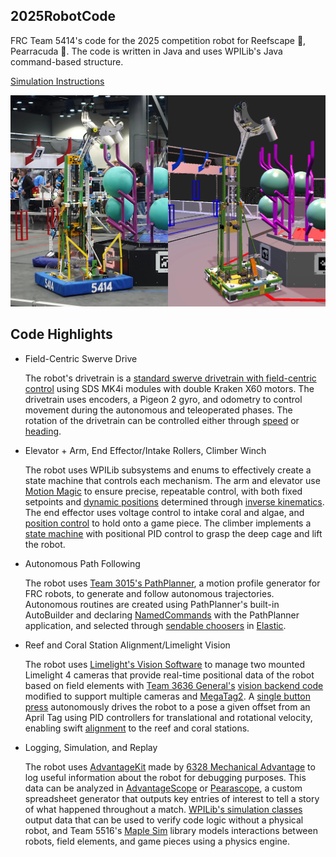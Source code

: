 ## 2025RobotCode
 FRC Team 5414's code for the 2025 competition robot for Reefscape 🪸, Pearracuda 🐠. The code is written in Java and uses WPILib's Java command-based structure.

 [Simulation Instructions](ascope_assets/README.md)

 ![Pearracuda](/pearracuda.png)

## Code Highlights
- Field-Centric Swerve Drive

  The robot's drivetrain is a [standard swerve drivetrain with field-centric control](https://github.com/Pearadox/2025RobotCode/blob/main/src/main/java/frc/robot/RobotContainer.java) using SDS MK4i modules with double Kraken X60 motors. The drivetrain uses encoders, a Pigeon 2 gyro, and odometry to control movement during the autonomous and teleoperated phases. The rotation of the drivetrain can be controlled either through [speed](https://github.com/Pearadox/2025RobotCode/blob/22e8898f33335ec9af541d74a5766eed62fa08fb/src/main/java/frc/robot/RobotContainer.java#L417) or [heading](https://github.com/Pearadox/2024BetaRobot/blob/main/src/main/java/frc/robot/subsystems/Drivetrain.java#L215).

- Elevator + Arm, End Effector/Intake Rollers, Climber Winch

  The robot uses WPILib subsystems and enums to effectively create a state machine that controls each mechanism. The arm and elevator use [Motion Magic](https://v6.docs.ctr-electronics.com/en/latest/docs/api-reference/device-specific/talonfx/motion-magic.html) to ensure precise, repeatable control, with both fixed setpoints and [dynamic positions](https://github.com/Pearadox/2025RobotCode/blob/22e8898f33335ec9af541d74a5766eed62fa08fb/src/main/java/frc/robot/commands/AutoAlign.java#L325C1-L371C1) determined through [inverse kinematics](https://www.desmos.com/calculator/jvobhlmrbn). The end effector uses voltage control to intake coral and algae, and [position control](https://github.com/Pearadox/2025RobotCode/blob/4b8c491f6c4f645ceead8bfcd7b8b43b8ccf90e0/src/main/java/frc/robot/subsystems/EndEffector.java#L231) to hold onto a game piece. The climber implements a [state machine](https://github.com/Pearadox/2025RobotCode/blob/22e8898f33335ec9af541d74a5766eed62fa08fb/src/main/java/frc/robot/subsystems/Climber.java#L104) with positional PID control to grasp the deep cage and lift the robot.

- Autonomous Path Following

  The robot uses [Team 3015's PathPlanner](https://github.com/mjansen4857/pathplanner), a motion profile generator for FRC robots, to generate and follow autonomous trajectories. Autonomous routines are created using PathPlanner's built-in AutoBuilder and declaring [NamedCommands](https://github.com/Pearadox/2025RobotCode/blob/22e8898f33335ec9af541d74a5766eed62fa08fb/src/main/java/frc/robot/RobotContainer.java#L273) with the PathPlanner application, and selected through [sendable choosers](https://github.com/Pearadox/2025RobotCode/blob/22e8898f33335ec9af541d74a5766eed62fa08fb/src/main/java/frc/robot/RobotContainer.java#L112) in [Elastic](https://frc-elastic.gitbook.io/docs).

- Reef and Coral Station Alignment/Limelight Vision

  The robot uses [Limelight's Vision Software](https://limelightvision.io/) to manage two mounted Limelight 4 cameras that provide real-time positional data of the robot based on field elements with [Team 3636 General's](https://github.com/frc3636) [vision backend code](https://github.com/Pearadox/2024BetaRobot/blob/main/src/main/java/frc/lib/drivers/vision/LimelightBackend.java) modified to support multiple cameras and [MegaTag2](https://github.com/Pearadox/2024BetaRobot/blob/main/src/main/java/frc/lib/drivers/vision/LimelightBackend.java#L32). A [single button press](https://github.com/Pearadox/2025RobotCode/blob/22e8898f33335ec9af541d74a5766eed62fa08fb/src/main/java/frc/robot/RobotContainer.java#L169) autonomously drives the robot to a pose a given offset from an April Tag using PID controllers for translational and rotational velocity, enabling swift [alignment](https://github.com/Pearadox/2025RobotCode/blob/main/src/main/java/frc/robot/commands/AutoAlign.java) to the reef and coral stations.

- Logging, Simulation, and Replay

  The robot uses [AdvantageKit](https://docs.advantagekit.org/) made by [6328 Mechanical Advantage](https://github.com/Mechanical-Advantage) to log useful information about the robot for debugging purposes. This data can be analyzed in [AdvantageScope](https://docs.advantagescope.org/) or [Pearascope](https://github.com/Pearadox/PearascopeV2), a custom spreadsheet generator that outputs key entries of interest to tell a story of what happened throughout a match. [WPILib's simulation classes](https://docs.wpilib.org/en/stable/docs/software/wpilib-tools/robot-simulation/introduction.html) output data that can be used to verify code logic without a physical robot, and Team 5516's [Maple Sim](https://github.com/Shenzhen-Robotics-Alliance/maple-sim) library models interactions between robots, field elements, and game pieces using a physics engine.
